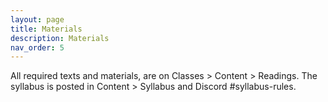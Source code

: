 ```yaml
---
layout: page
title: Materials
description: Materials
nav_order: 5
---
```


All required texts and materials, are on Classes > Content > Readings. The syllabus is posted in Content > Syllabus and Discord #syllabus-rules.
